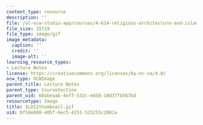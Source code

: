 ```yaml
---
content_type: resource
description: ''
file: /ol-ocw-studio-app/courses/4-614-religious-architecture-and-islamic-cultures-fall-2002/bf5de688405f6ec54251525255c2001a_SLD12thumbnail.gif
file_size: 15719
file_type: image/gif
image_metadata:
  caption: ''
  credit: ''
  image-alt: ''
learning_resource_types:
- Lecture Notes
license: https://creativecommons.org/licenses/by-nc-sa/4.0/
ocw_type: OCWImage
parent_title: Lecture Notes
parent_type: CourseSection
parent_uid: 68abeaab-4eff-532c-e858-18d3ffb567bd
resourcetype: Image
title: SLD12thumbnail.gif
uid: bf5de688-405f-6ec5-4251-525255c2001a
---
```


